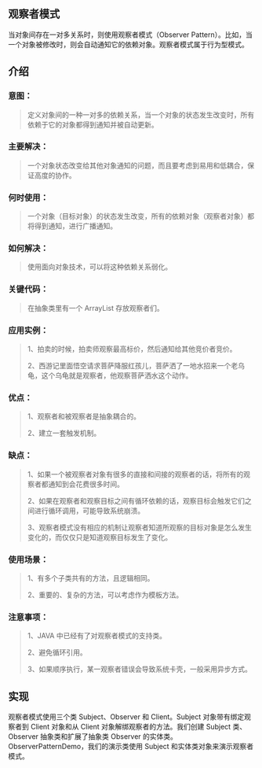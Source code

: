 ## 观察者模式
当对象间存在一对多关系时，则使用观察者模式（Observer Pattern）。比如，当一个对象被修改时，则会自动通知它的依赖对象。观察者模式属于行为型模式。
## 介绍
### 意图：
>定义对象间的一种一对多的依赖关系，当一个对象的状态发生改变时，所有依赖于它的对象都得到通知并被自动更新。
### 主要解决：
>一个对象状态改变给其他对象通知的问题，而且要考虑到易用和低耦合，保证高度的协作。
### 何时使用：
>一个对象（目标对象）的状态发生改变，所有的依赖对象（观察者对象）都将得到通知，进行广播通知。
### 如何解决：
>使用面向对象技术，可以将这种依赖关系弱化。
### 关键代码：
>在抽象类里有一个 ArrayList 存放观察者们。
### 应用实例： 
>1、拍卖的时候，拍卖师观察最高标价，然后通知给其他竞价者竞价。 
>
>2、西游记里面悟空请求菩萨降服红孩儿，菩萨洒了一地水招来一个老乌龟，这个乌龟就是观察者，他观察菩萨洒水这个动作。
### 优点： 
>1、观察者和被观察者是抽象耦合的。 
>
>2、建立一套触发机制。
### 缺点： 
>1、如果一个被观察者对象有很多的直接和间接的观察者的话，将所有的观察者都通知到会花费很多时间。
> 
>2、如果在观察者和观察目标之间有循环依赖的话，观察目标会触发它们之间进行循环调用，可能导致系统崩溃。 
>
>3、观察者模式没有相应的机制让观察者知道所观察的目标对象是怎么发生变化的，而仅仅只是知道观察目标发生了变化。
### 使用场景： 
>1、有多个子类共有的方法，且逻辑相同。 
>
>2、重要的、复杂的方法，可以考虑作为模板方法。
### 注意事项： 
>1、JAVA 中已经有了对观察者模式的支持类。
> 
>2、避免循环引用。 
>
>3、如果顺序执行，某一观察者错误会导致系统卡壳，一般采用异步方式。
## 实现
观察者模式使用三个类 Subject、Observer 和 Client。Subject 对象带有绑定观察者到 Client 对象和从 Client 对象解绑观察者的方法。我们创建 Subject 类、Observer 抽象类和扩展了抽象类 Observer 的实体类。
ObserverPatternDemo，我们的演示类使用 Subject 和实体类对象来演示观察者模式。